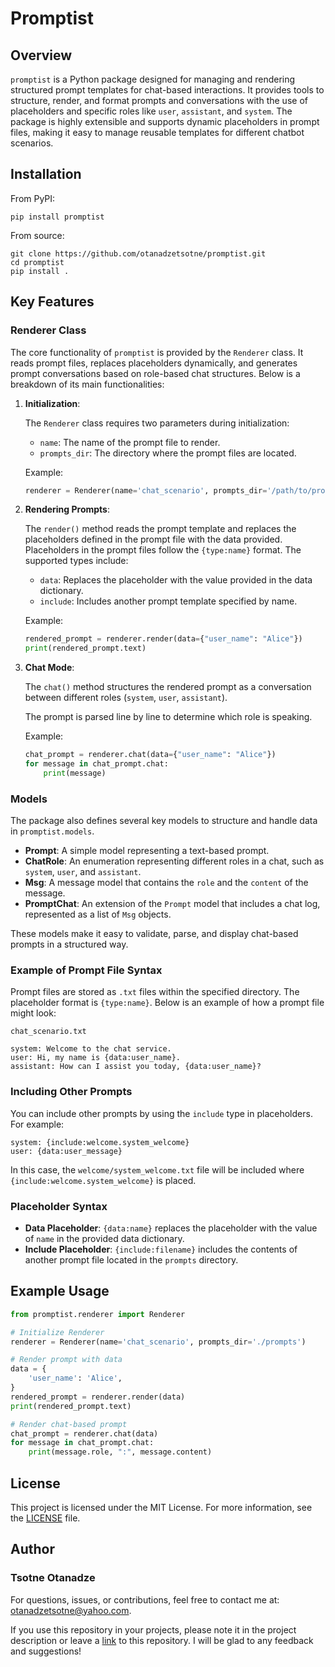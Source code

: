 # Promptist

## Overview
`promptist` is a Python package designed for managing and rendering 
structured prompt templates for chat-based interactions. It provides 
tools to structure, render, and format prompts and conversations 
with the use of placeholders and specific roles like `user`, `assistant`, 
and `system`. The package is highly extensible and supports dynamic 
placeholders in prompt files, making it easy to manage reusable 
templates for different chatbot scenarios.

## Installation

From PyPI:
```shell
pip install promptist
```

From source:
```shell
git clone https://github.com/otanadzetsotne/promptist.git
cd promptist
pip install .
```

## Key Features

### Renderer Class

The core functionality of `promptist` is provided by the `Renderer` class. It reads prompt files, replaces placeholders 
dynamically, and generates prompt conversations based on role-based chat structures. Below is a breakdown of its 
main functionalities:

1. **Initialization**:

    The `Renderer` class requires two parameters during initialization:
   
    * `name`: The name of the prompt file to render.
    * `prompts_dir`: The directory where the prompt files are located.
    
    Example:
    ```python
    renderer = Renderer(name='chat_scenario', prompts_dir='/path/to/prompts')
    ```

2. **Rendering Prompts**:

    The `render()` method reads the prompt template and replaces the placeholders defined in the prompt file with the data provided.
    Placeholders in the prompt files follow the `{type:name}` format. The supported types include:
    * `data`: Replaces the placeholder with the value provided in the data dictionary.
    * `include`: Includes another prompt template specified by name.
    
    Example:
    ```python
    rendered_prompt = renderer.render(data={"user_name": "Alice"})
    print(rendered_prompt.text)
    ```
   
3. **Chat Mode**:

    The `chat()` method structures the rendered prompt as a conversation between different roles (`system`, `user`, `assistant`).
    
    The prompt is parsed line by line to determine which role is speaking.

    Example:
    ```python
    chat_prompt = renderer.chat(data={"user_name": "Alice"})
    for message in chat_prompt.chat:
        print(message)
    ```

### Models

The package also defines several key models to structure and handle data in `promptist.models`.
* **Prompt**: A simple model representing a text-based prompt.
* **ChatRole**: An enumeration representing different roles in a chat, such as `system`, `user`, and `assistant`.
* **Msg**: A message model that contains the `role` and the `content` of the message.
* **PromptChat**: An extension of the `Prompt` model that includes a chat log, represented as a list of `Msg` objects.

These models make it easy to validate, parse, and display chat-based prompts in a structured way.

### Example of Prompt File Syntax

Prompt files are stored as `.txt` files within the specified directory. The placeholder format is `{type:name}`. Below is an example of how a prompt file might look:

`chat_scenario.txt`
```
system: Welcome to the chat service.
user: Hi, my name is {data:user_name}.
assistant: How can I assist you today, {data:user_name}?
```

### Including Other Prompts

You can include other prompts by using the `include` type in placeholders. For example:
```
system: {include:welcome.system_welcome}
user: {data:user_message}
```
In this case, the `welcome/system_welcome.txt` file will be included where `{include:welcome.system_welcome}` is placed.

### Placeholder Syntax
* **Data Placeholder**: `{data:name}` replaces the placeholder with the value of `name` in the provided data dictionary.
* **Include Placeholder**: `{include:filename}` includes the contents of another prompt file located in the `prompts` directory.

## Example Usage

```python
from promptist.renderer import Renderer

# Initialize Renderer
renderer = Renderer(name='chat_scenario', prompts_dir='./prompts')

# Render prompt with data
data = {
    'user_name': 'Alice',
}
rendered_prompt = renderer.render(data)
print(rendered_prompt.text)

# Render chat-based prompt
chat_prompt = renderer.chat(data)
for message in chat_prompt.chat:
    print(message.role, ":", message.content)
```

## License
This project is licensed under the MIT License. For more information, see the [LICENSE](https://github.com/otanadzetsotne/promptist/LICENSE) file.

## Author
### **Tsotne Otanadze**

For questions, issues, or contributions, feel free to contact me at: [otanadzetsotne@yahoo.com](mailto:otanadzetsotne@yahoo.com).

If you use this repository in your projects, please note it in the project description or leave a [link](https://github.com/otanadzetsotne/promptist) to this repository. I will be glad to any feedback and suggestions!
